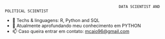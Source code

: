                                                       DATA SCIENTIST AND POLITICAL SCIENTIST

- 👀 Techs & linguagens: R, Python and SQL
- 🌱 Atualmente aprofundando meu conhecimento em PYTHON
- 📫 Caso queira entrar em contato: mcaio96@gmail.com

<!---
martinscaio/martinscaio is a ✨ special ✨ repository because its `README.md` (this file) appears on your GitHub profile.
You can click the Preview link to take a look at your changes.
--->
